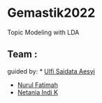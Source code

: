 # Gemastik2022
Topic Modeling with LDA
## Team :
guided by: * [Ulfi Saidata Aesyi](#ulfisaidataaesyi)
* [Nurul Fatimah](https://github.com/nurulftmhh)
* [Netania Indi K](https://github.com/netaniaIndi)
